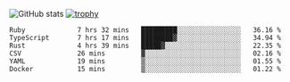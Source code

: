 ![GitHub stats](https://github-readme-stats.vercel.app/api?username=ksk001100&show_icons=true&theme=tokyonight)
[![trophy](https://github-profile-trophy.vercel.app/?username=ksk001100&theme=onedark)](https://github.com/ryo-ma/github-profile-trophy)

<!--START_SECTION:waka-->

```text
Ruby             7 hrs 32 mins   █████████░░░░░░░░░░░░░░░░   36.16 %
TypeScript       7 hrs 17 mins   ████████▓░░░░░░░░░░░░░░░░   34.94 %
Rust             4 hrs 39 mins   █████▓░░░░░░░░░░░░░░░░░░░   22.35 %
CSV              26 mins         ▓░░░░░░░░░░░░░░░░░░░░░░░░   02.16 %
YAML             19 mins         ▒░░░░░░░░░░░░░░░░░░░░░░░░   01.55 %
Docker           15 mins         ▒░░░░░░░░░░░░░░░░░░░░░░░░   01.22 %
```

<!--END_SECTION:waka-->

